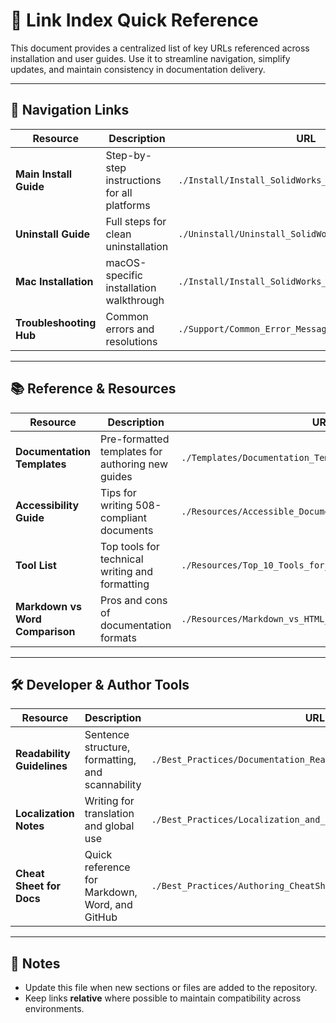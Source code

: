 # 🔗 Link Index Quick Reference

This document provides a centralized list of key URLs referenced across installation and user guides. Use it to streamline navigation, simplify updates, and maintain consistency in documentation delivery.

---

## 🧭 Navigation Links

| Resource | Description | URL |
|----------|-------------|-----|
| **Main Install Guide** | Step-by-step instructions for all platforms | `./Install/Install_SolidWorks_2024_Windows.md` |
| **Uninstall Guide** | Full steps for clean uninstallation | `./Uninstall/Uninstall_SolidWorks_Walkthrough.md` |
| **Mac Installation** | macOS-specific installation walkthrough | `./Install/Install_SolidWorks_macOS.md` |
| **Troubleshooting Hub** | Common errors and resolutions | `./Support/Common_Error_Messages_and_Resolutions.md` |

---

## 📚 Reference & Resources

| Resource | Description | URL |
|----------|-------------|-----|
| **Documentation Templates** | Pre-formatted templates for authoring new guides | `./Templates/Documentation_Templates_SamplePack.zip` |
| **Accessibility Guide** | Tips for writing 508-compliant documents | `./Resources/Accessible_Documentation_Reference_Guide.md` |
| **Tool List** | Top tools for technical writing and formatting | `./Resources/Top_10_Tools_for_Tech_Writers.md` |
| **Markdown vs Word Comparison** | Pros and cons of documentation formats | `./Resources/Markdown_vs_HTML_vs_Word_Guides.md` |

---

## 🛠️ Developer & Author Tools

| Resource | Description | URL |
|----------|-------------|-----|
| **Readability Guidelines** | Sentence structure, formatting, and scannability | `./Best_Practices/Documentation_Readability_Guidelines.md` |
| **Localization Notes** | Writing for translation and global use | `./Best_Practices/Localization_and_Translation_Notes.md` |
| **Cheat Sheet for Docs** | Quick reference for Markdown, Word, and GitHub | `./Best_Practices/Authoring_CheatSheet_for_Documentation_Tools.md` |

---

## 📌 Notes

- Update this file when new sections or files are added to the repository.
- Keep links **relative** where possible to maintain compatibility across environments.

